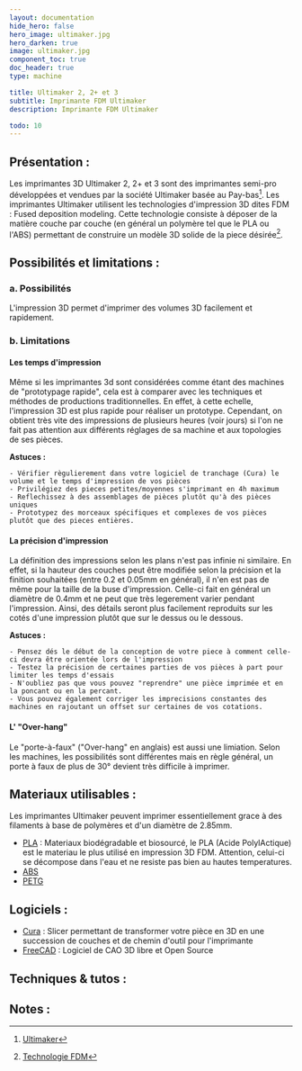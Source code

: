 ```yaml
---
layout: documentation
hide_hero: false
hero_image: ultimaker.jpg
hero_darken: true
image: ultimaker.jpg
component_toc: true
doc_header: true
type: machine

title: Ultimaker 2, 2+ et 3
subtitle: Imprimante FDM Ultimaker
description: Imprimante FDM Ultimaker

todo: 10
---
```

## Présentation :

Les imprimantes 3D Ultimaker 2, 2+ et 3 sont des imprimantes semi-pro développées et vendues par la société Ultimaker basée au Pay-bas[^1]. Les imprimantes Ultimaker utilisent les technologies d'impression 3D dites FDM : Fused deposition modeling. Cette technologie consiste à déposer de la matière couche par couche (en général un polymère tel que le PLA ou l'ABS) permettant de construire un modèle 3D solide de la piece désirée[^2].

## Possibilités et limitations :

### a. Possibilités

L'impression 3D permet d'imprimer des volumes 3D facilement et rapidement. 

### b. Limitations

#### Les temps d'impression

Même si les imprimantes 3d sont considérées comme étant des machines de "prototypage rapide", cela est à comparer avec les techniques et méthodes de productions traditionnelles. En effet, à cette echelle, l'impression 3D est plus rapide pour réaliser un prototype. Cependant, on obtient très vite des impressions de plusieurs heures (voir jours) si l'on ne fait pas attention aux différents réglages de sa machine et aux topologies de ses pièces. 

**Astuces :**

    - Vérifier règulierement dans votre logiciel de tranchage (Cura) le volume et le temps d'impression de vos pièces
    - Privilégiez des pieces petites/moyennes s'imprimant en 4h maximum
    - Reflechissez à des assemblages de pièces plutôt qu'à des pièces uniques
    - Prototypez des morceaux spécifiques et complexes de vos pièces plutôt que des pieces entières.

#### La précision d'impression

La définition des impressions selon les plans n'est pas infinie ni similaire. En effet, si la hauteur des couches peut être modifiée selon la précision et la finition souhaitées (entre 0.2 et 0.05mm en général), il n'en est pas de même pour la taille de la buse d'impression.
Celle-ci fait en général un diamètre de 0.4mm et ne peut que très legerement varier pendant l'impression. Ainsi, des détails seront plus facilement reproduits sur les cotés d'une impression plutôt que sur le dessus ou le dessous. 

**Astuces :**

    - Pensez dés le début de la conception de votre piece à comment celle-ci devra être orientée lors de l'impression
    - Testez la précision de certaines parties de vos pièces à part pour limiter les temps d'essais
    - N'oubliez pas que vous pouvez "reprendre" une pièce imprimée et en la poncant ou en la percant. 
    - Vous pouvez également corriger les imprecisions constantes des machines en rajoutant un offset sur certaines de vos cotations.

#### L' "Over-hang"

Le "porte-à-faux" ("Over-hang" en anglais) est aussi une limiation. Selon les machines, les possibilités sont différentes mais en règle général, un porte à faux de plus de 30° devient très difficile à imprimer.

## Materiaux utilisables :

Les imprimantes Ultimaker peuvent imprimer essentiellement grace à des filaments à base de polymères et d'un diamètre de 2.85mm. 

- [PLA](https://fr.wikipedia.org/wiki/Acide_polylactique) : Materiaux biodégradable et biosourcé, le PLA (Acide PolylActique) est le materiau le plus utilisé en impression 3D FDM. Attention, celui-ci se décompose dans l'eau et ne resiste pas bien au hautes temperatures.
- [ABS]()
- [PETG]()

## Logiciels :

- [Cura]() : Slicer permettant de transformer votre pièce en 3D en une succession de couches et de chemin d'outil pour l'imprimante
- [FreeCAD](../../pages/softs/freecad/freecad) : Logiciel de CAO 3D libre et Open Source

## Techniques & tutos :


## Notes :

[^1]: [Ultimaker](https://fr.wikipedia.org/wiki/Ultimaker)
[^2]: [Technologie FDM](https://fr.wikipedia.org/wiki/Dépôt_de_fil_fondu)
